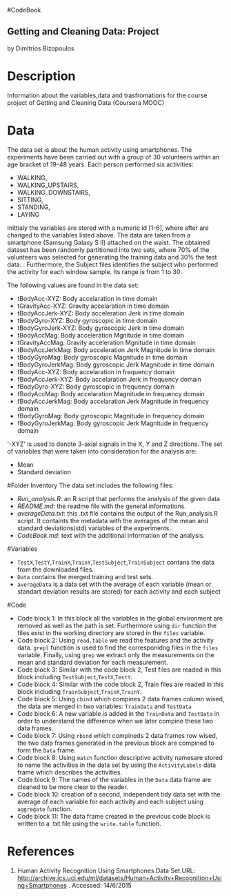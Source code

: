 #CodeBook
## Getting and Cleaning Data: Project
by Dimitrios Bizopoulos

# Description

Information about the variables,data and trasfromations for the course project of Getting and Cleaning Data (Coursera MOOC)

# Data
The data set is about the human activity using smartphones. The experiments have been carried out with a group of 30 volunteers within an age bracket of 19-48 years. Each person performed six activities: 
* WALKING,
* WALKING_UPSTAIRS,
* WALKING_DOWNSTAIRS,
* SITTING,
* STANDING,
* LAYING

Inittialy the variables are stored with a numeric id [1-6], where after are changed to the variables listed above.
The data are taken from a smartphone (Samsung Galaxy S II) attached on the waist. The obtained dataset has been randomly partitioned into two sets, where 70% of the volunteers was selected for generating the training data and 30% the test data. . Furthermore, the Subject files identifies the subject who performed the activity for each window sample. Its range is from 1 to 30.

The following values are found in the data set:

* tBodyAcc-XYZ: Body accelaration in time domain
* tGravityAcc-XYZ: Gravity accelaration in time domain
* tBodyAccJerk-XYZ: Body acceleration Jerk in time domain
* tBodyGyro-XYZ: Body gyroscopic in time domain
* tBodyGyroJerk-XYZ: Body gyroscopic Jerk in time domain
* tBodyAccMag: Body acceleration Mgnitude in time domain
* tGravityAccMag: Gravity acceleration Mgnitude in time domain
* tBodyAccJerkMag: Body acceleration Jerk Magnitude in time domain
* tBodyGyroMag: Body gyroscopic Magnitude in time domain
* tBodyGyroJerkMag: Body gyroscopic Jerk Magnitude in time domain
* fBodyAcc-XYZ: Body accelaration in frequency domain
* fBodyAccJerk-XYZ: Body accelaration Jerk in frequency domain
* fBodyGyro-XYZ: Body gyroscopic in frequency domain
* fBodyAccMag: Body accelaration Magnitude in frequency domain
* fBodyAccJerkMag: Body accelaration Jerk Magnitude in frequency domain
* fBodyGyroMag: Body gyroscopic Magnitude in frequency domain
* fBodyGyroJerkMag: Body gyroscopic Jerk Magnitude in frequency domain

'-XYZ' is used to denote 3-axial signals in the X, Y and Z directions. The set of variables that were taken into consideration for the analysis are:

* Mean
* Standard deviation

#Folder Inventory
The data set includes the following files:
* *Run_analysis.R*: an R script that performs the analysis of the given data
* *README.md*: the readme file with the general informations.
* *averageData.txt*: this .txt file contains the output of the Run_analysis.R script. It containts the metadata with the averages of the mean and standard deviations(std) variables of the experiments.
* *CodeBook.md*: text with the additional information of the analysis.

#Variables
* `TestX`,`TestY`,`TrainX`,`TrainY`,`TestSubject`,`TrainSubject` contans the data from the downloaded files.
* `Data` contains the merged training and test sets.
* `averageData` is a data set with the average of each variable (mean or standart deviation results are stored) for each activity and each subject

#Code
* Code block 1: In this block all the variables in the global environment are removed as well as the path is set. Furthermore using `dir` function the files exist in the working directory are stored in the `files` variable.
* Code block 2: Using `read.table`  we read the features and the activity data. `grepl` function is used to find the corresponidng files in the `files` variable. Finally, using `grep` we extract only the measurements on the mean and standard deviation for each measurement.
* Code block 3: Similar with the code block 2, Test files are readed in this block including `TestSubject`,`TestX`,`TestY`.
* Code block 4: Similar with the code block 2, Train files are readed in this block including `TrainSubject`,`TrainX`,`TrainY`.
* Code block 5: Using `cbind` which compines 2 data frames column wised, the data are merged in two variables: `TrainData` and `TestData`
* Code block 6: A new variable is added in the `TrainData` and `TestData` in order to understand the difference when we later compine these two data frames.
* Code block 7: Using `rbind` which compineds 2 data frames row wised, the two data frames generated in the previous block are compined to form the `Data` frame.
* Code block 8: Using `match` function descriptive activity namesare stored to name the activities in the data set by using the `ActivityLabels` data frame which describes the activities.
* Code block 9: The names of the variables in the `Data` data frame are cleaned to be more clear to the reader. 
* Code block 10: creation of  a second, independent tidy data set with the average of each variable for each activity and each subject using `aggregate` function.
* Code block 11: The data frame created in the previous code block is written to a .txt file using the `write.table` function.

# References
1. Human Activity Recognition Using Smartphones Data Set.URL: http://archive.ics.uci.edu/ml/datasets/Human+Activity+Recognition+Using+Smartphones . Accessed: 14/6/2015

